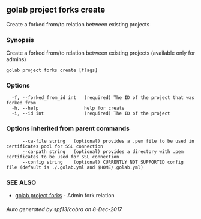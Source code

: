 ## golab project forks create

Create a forked from/to relation between existing projects

### Synopsis


Create a forked from/to relation between existing projects (available only for admins)

```
golab project forks create [flags]
```

### Options

```
  -f, --forked_from_id int   (required) The ID of the project that was forked from
  -h, --help                 help for create
  -i, --id int               (required) The ID of the project
```

### Options inherited from parent commands

```
      --ca-file string   (optional) provides a .pem file to be used in certificates pool for SSL connection
      --ca-path string   (optional) provides a directory with .pem certificates to be used for SSL connection
      --config string    (optional) CURRENTLY NOT SUPPORTED config file (default is ./.golab.yml and $HOME/.golab.yml)
```

### SEE ALSO
* [golab project forks](golab_project_forks.md)	 - Admin fork relation

###### Auto generated by spf13/cobra on 8-Dec-2017
